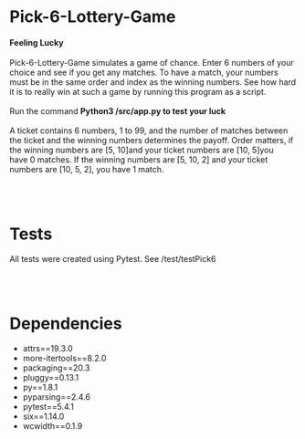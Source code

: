 # Pick-6-Lottery-Game
<h4>Feeling Lucky</h4>
<p>Pick-6-Lottery-Game simulates a game of chance. Enter 6 numbers of your choice and see if you get any matches. To have a match, your numbers must be in the same order and index as the winning numbers. See how hard it is to really win at such a game by running this program as a script.<br/><br/>
Run the command <strong>Python3 /src/app.py to test your luck</strong>
<br/><br/>
A ticket contains 6 numbers, 1 to 99, and the number of matches between the ticket and the winning numbers determines the payoff. Order matters, if the winning numbers are [5, 10]and your ticket numbers are [10, 5]you have 0 matches. If the winning numbers are [5, 10, 2] and your ticket numbers are [10, 5, 2], you have 1 match.</p>
<br/><br/>
<h1>Tests</h1>
<p>All tests were created using Pytest. See /test/testPick6
</p>
<br/><br/>
<h1>Dependencies</h1>
<ul>
  <li>attrs==19.3.0</li>
  <li>more-itertools==8.2.0</li>
  <li>packaging==20.3</li>
  <li>pluggy==0.13.1</li>
  <li>py==1.8.1</li>
  <li>pyparsing==2.4.6</li>
  <li>pytest==5.4.1</li>
  <li>six==1.14.0</li>
  <li>wcwidth==0.1.9</li>
</ul>
